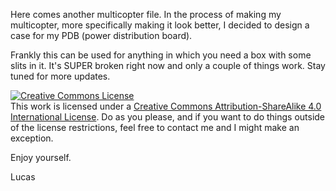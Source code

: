 Here comes another multicopter file. In the process of making my multicopter, more specifically making it look better, I decided to design a case for my PDB (power distribution board).

Frankly this can be used for anything in which you need a box with some slits in it. It's SUPER broken right now and only a couple of things work. Stay tuned for more updates. 

<a rel="license" href="http://creativecommons.org/licenses/by-sa/4.0/"><img alt="Creative Commons License" style="border-width:0" src="https://i.creativecommons.org/l/by-sa/4.0/88x31.png" /></a><br />This work is licensed under a <a rel="license" href="http://creativecommons.org/licenses/by-sa/4.0/">Creative Commons Attribution-ShareAlike 4.0 International License</a>. Do as you please, and if you want to do things outside of the license restrictions, feel free to contact me and I might make an exception.

Enjoy yourself. 

Lucas
